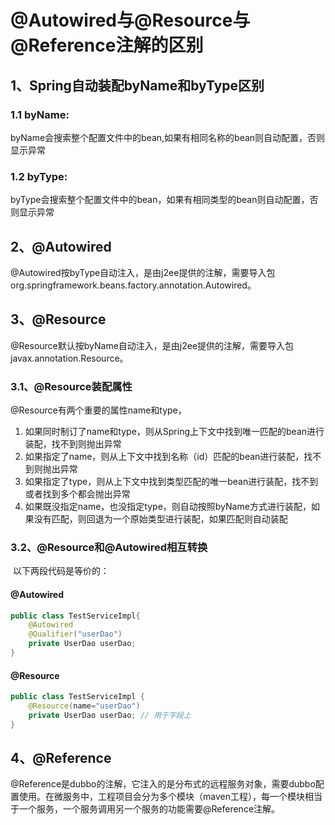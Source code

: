 # @Autowired与@Resource与@Reference注解的区别

## 1、Spring自动装配byName和byType区别

### 1.1 byName:

byName会搜索整个配置文件中的bean,如果有相同名称的bean则自动配置，否则显示异常

### 1.2 byType:

byType会搜索整个配置文件中的bean，如果有相同类型的bean则自动配置，否则显示异常

## 2、@Autowired

@Autowired按byType自动注入，是由j2ee提供的注解，需要导入包org.springframework.beans.factory.annotation.Autowired。

## 3、@Resource

@Resource默认按byName自动注入，是由j2ee提供的注解，需要导入包javax.annotation.Resource。

### 3.1、@Resource装配属性

@Resource有两个重要的属性name和type，

1. 如果同时制订了name和type，则从Spring上下文中找到唯一匹配的bean进行装配，找不到则抛出异常
2. 如果指定了name，则从上下文中找到名称（id）匹配的bean进行装配，找不到则抛出异常
3. 如果指定了type，则从上下文中找到类型匹配的唯一bean进行装配，找不到或者找到多个都会抛出异常
4. 如果既没指定name，也没指定type，则自动按照byName方式进行装配，如果没有匹配，则回退为一个原始类型进行装配，如果匹配则自动装配

### 3.2、@Resource和@Autowired相互转换

​	以下两段代码是等价的：

#### 	@Autowired

```java
public class TestServiceImpl{
    @Autowired
    @Qualifier("userDao")
    private UserDao userDao;
}
```

#### 	@Resource

```java
public class TestServiceImpl {
    @Resource(name="userDao")
    private UserDao userDao; // 用于字段上
}
```

## 4、@Reference

@Reference是dubbo的注解，它注入的是分布式的远程服务对象，需要dubbo配置使用。在微服务中，工程项目会分为多个模块（maven工程），每一个模块相当于一个服务，一个服务调用另一个服务的功能需要@Reference注解。
